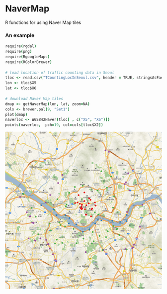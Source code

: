 NaverMap
========
R functions for using Naver Map tiles


### An example

```coffee
require(rgdal)
require(png)
require(RgoogleMaps)
require(RColorBrewer)

# load location of traffic counting data in Seoul
tloc <- read.csv("TCountingLocInSeoul.csv", header = TRUE, stringsAsFactors = FALSE)
lon <- tloc$X5
lat <- tloc$X6

# download Naver Map tiles
dmap <- getNaverMap(lon, lat, zoom=NA)
cols <- brewer.pal(9, "Set1")
plot(dmap)
naverloc <- WGS842Naver(tloc[ , c("X5", "X6")])
points(naverloc,  pch=19, col=cols[tloc$X2])
```

![tloc](screenshots/tloc.png)